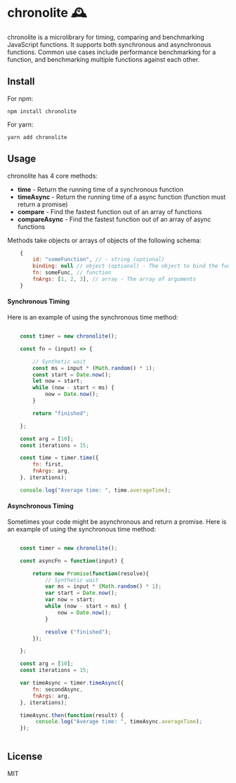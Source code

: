 # chronolite 🕰️

chronolite is a microlibrary for timing, comparing and benchmarking JavaScript functions. It supports both synchronous and asynchronous functions. Common use cases include performance benchmarking for a function, and benchmarking multiple functions against each other.

## Install

For npm:

``` npm install chronolite ```

For yarn: 

``` yarn add chronolite ```


## Usage

chronolite has 4 core methods:

* **time** - Return the running time of a synchronous function
* **timeAsync** - Return the running time of a async function (function must return a promise)
* **compare** - Find the fastest function out of an array of functions
* **compareAsync** - Find the fastest function out of an array of async functions

Methods take objects or arrays of objects of the following schema:

```javascript
    {
        id: "someFunction", // - string (optional) 
        binding: null // object (optional) - The object to bind the function to (defaults to null)
        fn: someFunc, // function 
        fnArgs: [1, 2, 3], // array - The array of arguments
    }
```

#### Synchronous Timing

Here is an example of using the synchronous time method:

```javascript 

    const timer = new chronolite();

    const fn = (input) => { 

        // Synthetic wait
        const ms = input * (Math.random() * 1);
        const start = Date.now();
        let now = start;
        while (now - start < ms) {
            now = Date.now();
        }

        return "finished";

    };

    const arg = [10];
    const iterations = 15;

    const time = timer.time({
        fn: first, 
        fnArgs: arg,
    }, iterations);

    console.log("Average time: ", time.averageTime);

```

#### Asynchronous Timing

Sometimes your code might be asynchronous and return a promise. Here is an example of using the synchronous time method:

```javascript 

    const timer = new chronolite();

    const asyncFn = function(input) { 

        return new Promise(function(resolve){
            // Synthetic wait
            var ms = input * (Math.random() * 1);
            var start = Date.now();
            var now = start;
            while (now - start < ms) {
                now = Date.now();
            }

            resolve ("finished");
        });

    };

    const arg = [10];
    const iterations = 15;

    var timeAsync = timer.timeAsync({
        fn: secondAsync, 
        fnArgs: arg,
    }, iterations);

    timeAsync.then(function(result) {
         console.log("Average time: ", timeAsync.averageTime);
    });
   
```

## License
MIT 
